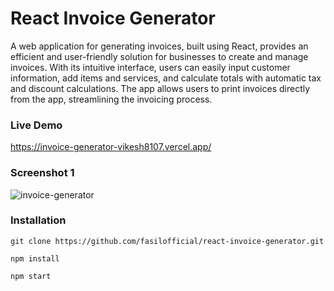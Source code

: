# React Invoice Generator

A web application for generating invoices, built using React, provides an efficient and user-friendly solution for businesses to create and manage invoices. With its intuitive interface, users can easily input customer information, add items and services, and calculate totals with automatic tax and discount calculations. The app allows users to print invoices directly from the app, streamlining the invoicing process.

### Live Demo

https://invoice-generator-vikesh8107.vercel.app/


### Screenshot 1
<img src="https://i.ibb.co/3R5JQnv/invoice-generator.png" alt="invoice-generator" border="0">



### Installation

```
git clone https://github.com/fasilofficial/react-invoice-generator.git

npm install

npm start
```
